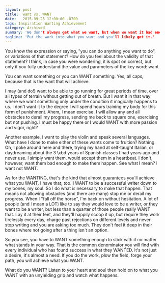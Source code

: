 ```yaml
---
layout: post
title:  want vs. WANT
date:   2015-09-25 12:00:00 -0700
tags: Inspiration Wanting Achievement
category: Archived
summary: 'We don't always get what we want, but when we want it bad enough, we'll do the work to get it. That's when success is achieved.'
tagline: 'Put the work into what you want and you'll likely get it.'
---
```


You know the expression or saying, "you can do anything you want to do", or variations of that statement? How do you feel about the validity of that statement? I think, in case you were wondering, it is spot on correct, but only if you fully understand the value and parameters of the key word: want.

You can want something or you can WANT something. Yes, all caps, because that is the want that will achieve.

I may (and do!) want to be able to go running for great periods of time, over all types of terrain without getting out of breath. But I want it in that way where we want something only under the condition it magically happens to us. I don't want it to the degree I will spend hours training my body for this form of punishment. Ahem, I mean exercise. I will allow any and all obstacles to derail my progress, sending me back to square one, exercising but not pushing. I must be happy there or I would WANT with more passion and vigor, right?

Another example, I want to play the violin and speak several languages. What have I done to make either of these wants come to fruition? Nothing. Oh, I poke around here and there, trying my hand at self-taught Italian, or daydreaming about the 3 \xbd years of Spanish classes I had years ago and never use. I simply want them, would accept them in a heartbeat. I don't, however, want them bad enough to make them happen. See what I mean? I want not WANT.

As for the WANTING, that's the kind that almost guarantees you'll achieve what you WANT. I have that, too. I WANT to be a successful writer down to my bones, my soul. So I do what is necessary to make that happen. That means not allowing obstacles (and there are many) stop me or derail my progress. When I "fall off the horse", I'm back on without hesitation. A lot of people (and I mean a LOT) like to say they would love to be a writer, or they want to be a writer, but less than a quarter of those people really WANT that. Lay it at their feet, and they'll happily scoop it up, but require they work tirelessly every day, charge past rejections on different levels and never stop writing and you are asking too much. They don't feel it deep in their bones where not going after a thing isn't an option.

So you see, you have to WANT something enough to stick with it no matter what stands in your way. That is the common denominator you will find with every individual who has found success in what they WANTED. It's not just a desire, it's almost a need. If you do the work, plow the field, forge your path, you will achieve what you WANT.

What do you WANT? Listen to your heart and soul then hold on to what you WANT with an unyielding grip and watch what happens.